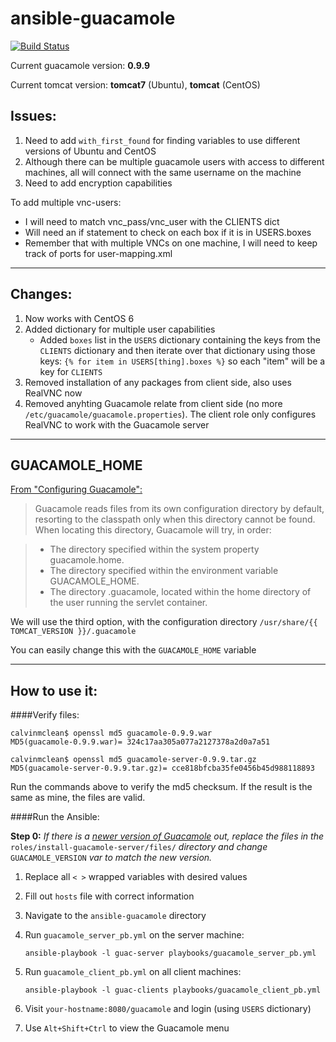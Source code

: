 # ansible-guacamole

[![Build Status](https://travis-ci.org/calvinmclean/ansible-guacamole.svg?branch=master)](https://travis-ci.org/calvinmclean/ansible-guacamole)

Current guacamole version: **0.9.9**

Current tomcat version: **tomcat7** (Ubuntu), **tomcat** (CentOS)

## Issues:

1. Need to add `with_first_found` for finding variables to use different versions of Ubuntu and CentOS
2. Although there can be multiple guacamole users with access to different machines, all will connect with the same username on the machine
3. Need to add encryption capabilities

To add multiple vnc-users:

- I will need to match vnc_pass/vnc_user with the CLIENTS dict
- Will need an if statement to check on each box if it is in USERS.boxes
- Remember that with multiple VNCs on one machine, I will need to keep track of ports for user-mapping.xml

----------------------------------------------------------------------------------

## Changes:

1. Now works with CentOS 6
2. Added dictionary for multiple user capabilities
	- Added `boxes` list in the `USERS` dictionary containing the keys from the `CLIENTS` dictionary and then iterate over that dictionary using those keys: `{% for item in USERS[thing].boxes %}` so each "item" will be a key for `CLIENTS`
3. Removed installation of any packages from client side, also uses RealVNC now
4. Removed anyhting Guacamole relate from client side (no more `/etc/guacamole/guacamole.properties`). The client role only configures RealVNC to work with the Guacamole server
 


----------------------------------------------------------------------------------
## GUACAMOLE_HOME

[From "Configuring Guacamole":](http://guacamole.incubator.apache.org/doc/gug/configuring-guacamole.html)
> Guacamole reads files from its own configuration directory by default, resorting to the classpath only when this directory cannot be found. When locating this directory, Guacamole will try, in order:

>	- The directory specified within the system property guacamole.home.
>	- The directory specified within the environment variable GUACAMOLE_HOME.
>	- The directory .guacamole, located within the home directory of the user running the servlet container.

We will use the third option, with the configuration directory `/usr/share/{{ TOMCAT_VERSION }}/.guacamole`

You can easily change this with the `GUACAMOLE_HOME` variable

----------------------------------------------------------------------------------
## How to use it:

####Verify files:

```
calvinmclean$ openssl md5 guacamole-0.9.9.war 
MD5(guacamole-0.9.9.war)= 324c17aa305a077a2127378a2d0a7a51
```
```
calvinmclean$ openssl md5 guacamole-server-0.9.9.tar.gz 
MD5(guacamole-server-0.9.9.tar.gz)= cce818bfcba35fe0456b45d988118893
```

Run the commands above to verify the md5 checksum. If the result is the same as mine, the files are valid.

####Run the Ansible:

**Step 0:** *If there is a [newer version of Guacamole](http://guacamole.incubator.apache.org/releases/) out, replace the files in the* `roles/install-guacamole-server/files/` *directory and change* `GUACAMOLE_VERSION` *var to match the new version.*

1. Replace all `< >` wrapped variables with desired values

2. Fill out `hosts` file with correct information
3. Navigate to the `ansible-guacamole` directory
4. Run `guacamole_server_pb.yml` on the server machine:

	`ansible-playbook -l guac-server playbooks/guacamole_server_pb.yml`

5. Run `guacamole_client_pb.yml` on all client machines:

	`ansible-playbook -l guac-clients playbooks/guacamole_client_pb.yml`

6. Visit `your-hostname:8080/guacamole` and login (using `USERS` dictionary)
7. Use `Alt+Shift+Ctrl` to view the Guacamole menu